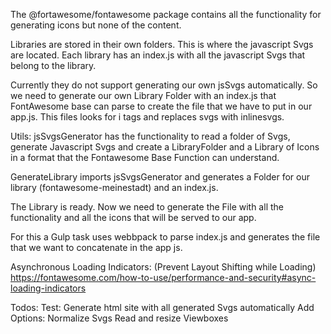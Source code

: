 The @fortawesome/fontawesome package contains all the functionality for generating icons but none of the content.

Libraries are stored in their own folders. This is where the javascript Svgs are located. 
Each library has an index.js with all the javascript Svgs that belong to the library.

Currently they do not support generating our own jsSvgs automatically.
So we need to generate our own Library Folder with an index.js that FontAwesome base can parse to create the file that we have to put in our app.js.
This files looks for i tags and replaces svgs with inlinesvgs.

Utils:
jsSvgsGenerator has the functionality to read a folder of Svgs, generate Javascript Svgs and create a LibraryFolder and a Library of Icons in a format that the Fontawesome Base Function can understand.

GenerateLibrary imports jsSvgsGenerator and generates a Folder for our library (fontawesome-meinestadt) and an index.js. 

The Library is ready. Now we need to generate the File with all the functionality and all the icons that will be served to our app.  

For this a Gulp task uses webbpack to parse index.js and generates the file that we want to concatenate in the app js.


Asynchronous Loading Indicators: (Prevent Layout Shifting while Loading)
https://fontawesome.com/how-to-use/performance-and-security#async-loading-indicators

Todos:
Test: Generate html site with all generated Svgs automatically
Add Options:
Normalize Svgs
Read and resize Viewboxes

